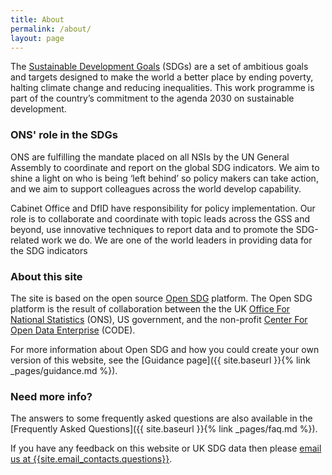 ```yaml
---
title: About
permalink: /about/
layout: page
---
```

The [Sustainable Development Goals](http://www.un.org/sustainabledevelopment/sustainable-development-goals/) (SDGs) are a set of ambitious goals and targets designed to make the world a better place by ending poverty, halting climate change and reducing inequalities. This work programme is part of the country’s commitment to the agenda 2030 on sustainable development.

### ONS' role in the SDGs
ONS are fulfilling the mandate placed on all NSIs by the UN General Assembly to coordinate and report on the global SDG indicators. We aim to shine a light on who is being ‘left behind’ so policy makers can take action, and we aim to support colleagues across the world develop capability.

Cabinet Office and DfID have responsibility for policy implementation. Our role is to collaborate and coordinate with topic leads across the GSS and beyond, use innovative techniques to report data and to promote the SDG-related work we do. We are one of the world leaders in providing data for the SDG indicators

### About this site
The site is based on the open source [Open SDG](https://open-sdg.readthedocs.io/en/latest/) platform. The Open SDG platform is the result of collaboration between the the UK [Office For National Statistics](https://www.ons.gov.uk/) (ONS), US government, and the non-profit [Center For Open Data Enterprise](http://opendataenterprise.org/) (CODE).

For more information about Open SDG and how you could create your own version of this website, see the [Guidance page]({{ site.baseurl }}{% link _pages/guidance.md %}).

### Need more info?
The answers to some frequently asked questions are also available in the [Frequently Asked Questions]({{ site.baseurl }}{% link _pages/faq.md %}).

If you have any feedback on this website or UK SDG data then please <i class="fa fa-envelope"></i> <a href="mailto:{{site.email_contacts.questions}}">email us at {{site.email_contacts.questions}}</a>.
